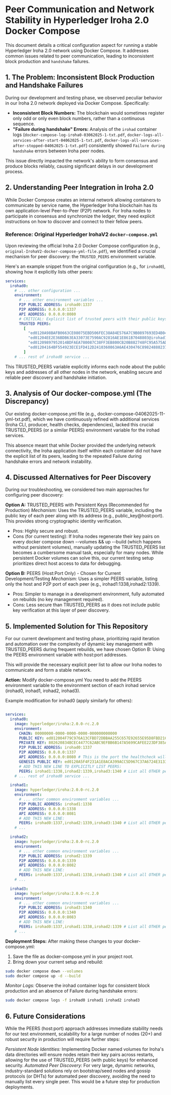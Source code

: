# Peer Communication and Network Stability in Hyperledger Iroha 2.0 Docker Compose

This document details a critical configuration aspect for running a stable Hyperledger Iroha 2.0 network using Docker Compose. It addresses common issues related to peer communication, leading to inconsistent block production and `handshake` failures.

## 1. The Problem: Inconsistent Block Production and Handshake Failures

During our development and testing phase, we observed peculiar behavior in our Iroha 2.0 network deployed via Docker Compose. Specifically:

* **Inconsistent Block Numbers:** The blockchain would sometimes register only odd or only even block numbers, rather than a continuous sequence.
* **"Failure during handshake" Errors:** Analysis of the `irohad` container logs (`docker-compose-log-iroha0-03062025-1-txt.pdf`, `docker-logs-all-services-after-start-04062025-1-txt.pdf`, `docker-logs-all-services-after-stopped-04062025-1-txt.pdf`) consistently showed `Failure during handshake` errors between Iroha peer nodes.

This issue directly impacted the network's ability to form consensus and produce blocks reliably, causing significant delays in our development process.

## 2. Understanding Peer Integration in Iroha 2.0

While Docker Compose creates an internal network allowing containers to communicate by service name, the Hyperledger Iroha blockchain has its own application-level Peer-to-Peer (P2P) network. For Iroha nodes to participate in consensus and synchronize the ledger, they need explicit instructions on how to discover and connect to their fellow peers.

### Reference: Original Hyperledger IrohaV2 `docker-compose.yml`

Upon reviewing the official Iroha 2.0 Docker Compose configuration (e.g., `original-IrohaV2-docker-compose-yml-file.pdf`), we identified a crucial mechanism for peer discovery: the `TRUSTED_PEERS` environment variable.

Here's an example snippet from the original configuration (e.g., for `irohad0`), showing how it explicitly lists other peers:

```yaml
services:
  irohad0:
    # ... other configuration ...
    environment:
      # ... other environment variables ...
      P2P PUBLIC ADDRESS: irohad0:1337
      P2P ADDRESS: 0.0.0.0:1337
      API ADDRESS: 0.0.0.0:8080
      # CRITICAL: Explicit list of trusted peers with their public keys
      TRUSTED PEERS:
        [
          "ed0120A98BAFB0663CE08075EBD506FEC38A84E576A7C9B0897693ED4B04FD9EF20180@irohad0:1337",
          "ed01204EE2E36BDB63EA33073E7590AC92816AE1E861B7048803@irohad1:1338",
          "ed01209897952014BDFAEA780087C38FF3EB800CB20B882748FC95A575ADB9CD2CB21D@irohad2:1339",
          "ed01204164BF554923ECE1FD412D2410360863A6AE430476C89824888237077534CFC4@irohad3:1340"
        ]
    # ... rest of irohad0 service ...
```
This TRUSTED_PEERS variable explicitly informs each node about the public keys and addresses of all other nodes in the network, enabling secure and reliable peer discovery and handshake initiation.

## 3. Analysis of Our docker-compose.yml (The Discrepancy)
Our existing docker-compose.yml file (e.g., docker-compose-04062025-11-yml-txt.pdf), which we have continuously refined with additional services (Iroha CLI, producer, health checks, dependencies), lacked this crucial TRUSTED_PEERS (or a similar PEERS) environment variable for the irohad services.

This absence meant that while Docker provided the underlying network connectivity, the Iroha application itself within each container did not have the explicit list of its peers, leading to the repeated Failure during handshake errors and network instability.

## 4. Discussed Alternatives for Peer Discovery
During our troubleshooting, we considered two main approaches for configuring peer discovery:

**Option A:** TRUSTED_PEERS with Persistent Keys (Recommended for Production)
*Mechanism:* Uses the TRUSTED_PEERS variable, including the public key of each peer along with its address (e.g., public_key@host:port). This provides strong cryptographic identity verification.
- Pros: Highly secure and robust.
- Cons (for current testing): If Iroha nodes regenerate their key pairs on every docker compose down --volumes && up --build (which happens without persistent volumes), manually updating the TRUSTED_PEERS list becomes a cumbersome manual task, especially for many nodes. While persistent Docker volumes can solve this, our current testing setup prioritizes direct host access to data for debugging.

**Option B:** PEERS (Host:Port Only) - Chosen for Current Development/Testing
*Mechanism:* Uses a simpler PEERS variable, listing only the host and P2P port of each peer (e.g., irohad1:1338,irohad2:1339).
- Pros: Simpler to manage in a development environment, fully automated on rebuilds (no key management required).
- Cons: Less secure than TRUSTED_PEERS as it does not include public key verification at this layer of peer discovery.

## 5. Implemented Solution for This Repository
For our current development and testing phase, prioritizing rapid iteration and automation over the complexity of dynamic key management with TRUSTED_PEERS during frequent rebuilds, we have chosen Option B: Using the PEERS environment variable with host:port addresses.

This will provide the necessary explicit peer list to allow our Iroha nodes to communicate and form a stable network.

**Action:** Modify docker-compose.yml
You need to add the PEERS environment variable to the environment section of each irohad service (irohad0, irohad1, irohad2, irohad3).

Example modification for irohad0 (apply similarly for others):

```YAML

services:
  irohad0:
    image: hyperledger/iroha:2.0.0-rc.2.0
    environment:
      CHAIN: 00000000-0000-0000-0000-000000000000
      PUBLIC KEY: ed012004F79C976A13CFBD72DBBAA255C657E92655E95D8FBD21C0A1578536F5685CCE
      PRIVATE KEY: 802620834BCEC4477C62ABC9EFBB6B147A5699CAFEE223DF385A8C53D9EBD320A8DBBF
      P2P PUBLIC ADDRESS: irohad0:1337
      P2P ADDRESS: 0.0.0.0:1337
      API ADDRESS: 0.0.0.0:8080 # This is the port the healthcheck will target
      GENESIS PUBLIC KEY: ed0120A5F4F231A1E8ACA399ACC5D967C37A6724E3133D4F5A6D63E63B48F0E2A2E6E2D
      # ADD THIS NEW LINE TO EXPLICITLY LIST PEERS:
      PEERS: irohad1:1338,irohad2:1339,irohad3:1340 # List all OTHER peers
    # ... rest of irohad0 service ...

  irohad1:
    image: hyperledger/iroha:2.0.0-rc.2.0
    environment:
      # ... other common environment variables ...
      P2P PUBLIC ADDRESS: irohad1:1338
      P2P ADDRESS: 0.0.0.0:1338
      API ADDRESS: 0.0.0.0:8081
      # ADD THIS NEW LINE:
      PEERS: irohad0:1337,irohad2:1339,irohad3:1340 # List all OTHER peers
    # ...

  irohad2:
    image: hyperledger/iroha:2.0.0-rc.2.0
    environment:
      # ... other common environment variables ...
      P2P PUBLIC ADDRESS: irohad2:1339
      P2P ADDRESS: 0.0.0.0:1339
      API ADDRESS: 0.0.0.0:8082
      # ADD THIS NEW LINE:
      PEERS: irohad0:1337,irohad1:1338,irohad3:1340 # List all OTHER peers
    # ...

  irohad3:
    image: hyperledger/iroha:2.0.0-rc.2.0
    environment:
      # ... other common environment variables ...
      P2P PUBLIC ADDRESS: irohad3:1340
      P2P ADDRESS: 0.0.0.0:1340
      API ADDRESS: 0.0.0.0:8083
      # ADD THIS NEW LINE:
      PEERS: irohad0:1337,irohad1:1338,irohad2:1339 # List all OTHER peers
    # ...
```
**Deployment Steps:**
After making these changes to your docker-compose.yml:
1. Save the file as docker-compose.yml in your project root.
2. Bring down your current setup and rebuild:
```Bash
sudo docker compose down --volumes
sudo docker compose up -d --build
```
*Monitor Logs:* Observe the irohad container logs for consistent block production and an absence of Failure during handshake errors:
```Bash
sudo docker compose logs -f irohad0 irohad1 irohad2 irohad3
```
## 6. Future Considerations
While the PEERS (host:port) approach addresses immediate stability needs for our test environment, scalability for a large number of nodes (20+) and robust security in production will require further steps:

*Persistent Node Identities:* Implementing Docker named volumes for Iroha's data directories will ensure nodes retain their key pairs across restarts, allowing for the use of TRUSTED_PEERS (with public keys) for enhanced security.
*Automated Peer Discovery:* For very large, dynamic networks, industry-standard solutions rely on bootstrap/seed nodes and gossip protocols (or DHTs) for automated peer discovery, avoiding the need to manually list every single peer. This would be a future step for production deployments.
